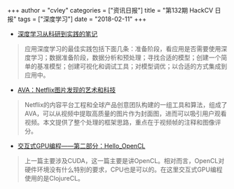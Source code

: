 +++
author = "cvley"
categories = ["资讯日报"]
title = "第132期 HackCV 日报"
tags = ["深度学习"]
date = "2018-02-11"
+++

- [深度学习从科研到实践的笔记](https://medium.com/paper-club/from-research-to-practice-b2e2ecd292fb?from=hackcv&hmsr=hackcv.com&utm_medium=hackcv.com&utm_source=hackcv.com)

> 应用深度学习的最佳实践包括下面几条：准备阶段，看应用是否需要使用深度学习；数据准备阶段，数据分析和预处理；寻找合适的模型；创建一个简单的基准模型；创建可视化和调试工具；对模型调优；以合适的方式集成到应用中。

- [AVA：Netflix图片发现的艺术和科技](https://medium.com/@NetflixTechBlog/ava-the-art-and-science-of-image-discovery-at-netflix-a442f163af6?from=hackcv&hmsr=hackcv.com&utm_medium=hackcv.com&utm_source=hackcv.com)

> Netflix的内容平台工程和全球产品创意团队构建的一组工具和算法，组成了AVA，可以从视频中提取高质量的图片作为封面图，进而可以吸引用户观看视频。本文提供了整个处理的框架思路，重点在于视频帧的注释和图像评分。

- [交互式GPU编程——第二部分：Hello_OpenCL](http://dragan.rocks/articles/18/Interactive-GPU-Programming-2-Hello-OpenCL?from=hackcv&hmsr=hackcv.com&utm_medium=hackcv.com&utm_source=hackcv.com)

> 上一篇主要涉及CUDA，这一篇主要是讲OpenCL。相对而言，OpenCL对硬件环境没有什么特别的要求，CPU也是可以的。在这里交互式GPU编程使用的是ClojureCL。

